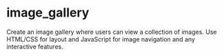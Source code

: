 # image_gallery
Create an image gallery where users can view a
collection of images. Use HTML/CSS for layout
and JavaScript for image navigation and any
interactive features.